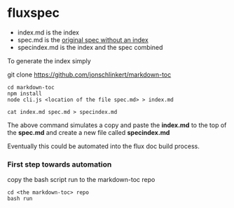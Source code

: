 # fluxspec

* index.md is the index
* spec.md is the
[original spec without an index](https://github.com/influxdata/flux/blob/master/docs/SPEC.md)
* specindex.md is the index and the spec combined

To generate the index simply

git clone https://github.com/jonschlinkert/markdown-toc

```
cd markdown-toc
npm install
node cli.js <location of the file spec.md> > index.md
```

```
cat index.md spec.md > specindex.md
```

The above command simulates a
copy and paste the **index.md** to the top of the **spec.md**
and create a new file called **specindex.md**

Eventually this could be automated into the flux doc build process.

### First step towards automation

copy the bash script run to the markdown-toc repo

```
cd <the markdown-toc> repo
bash run
```
